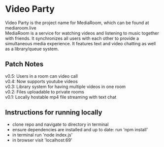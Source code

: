# Video Party
Video Party is the project name for MediaRoom, which can be found at mediaroom.live  
MediaRoom is a service for watching videos and listening to music together with friends. It synchronizes all users with each other to provide a simultaneous media experience. It features text and video chatting as well as a library/queue system.

## Patch Notes
v0.5: Users in a room can video call\
v0.4: Now supports youtube videos\
v0.3: Library system for having multiple videos in one room\
v0.2: Files uploadable to private rooms\
v0.1: Locally hostable mp4 file streaming with text chat

## Instructions for running locally
- clone repo and navigate to directory in terminal
- ensure dependencies are installed and up to date: run 'npm install'
- in terminal run 'node index.js'
- in browser visit 'localhost:69'
